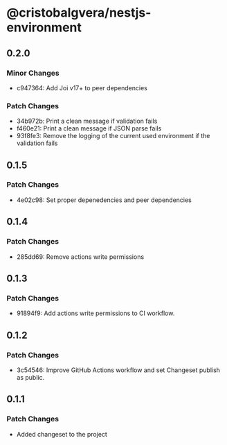 # @cristobalgvera/nestjs-environment

## 0.2.0

### Minor Changes

- c947364: Add Joi v17+ to peer dependencies

### Patch Changes

- 34b972b: Print a clean message if validation fails
- f460e21: Print a clean message if JSON parse fails
- 93f8fe3: Remove the logging of the current used environment if the validation fails

## 0.1.5

### Patch Changes

- 4e02c98: Set proper depenedencies and peer dependencies

## 0.1.4

### Patch Changes

- 285dd69: Remove actions write permissions

## 0.1.3

### Patch Changes

- 91894f9: Add actions write permissions to CI workflow.

## 0.1.2

### Patch Changes

- 3c54546: Improve GitHub Actions workflow and set Changeset publish as public.

## 0.1.1

### Patch Changes

- Added changeset to the project
